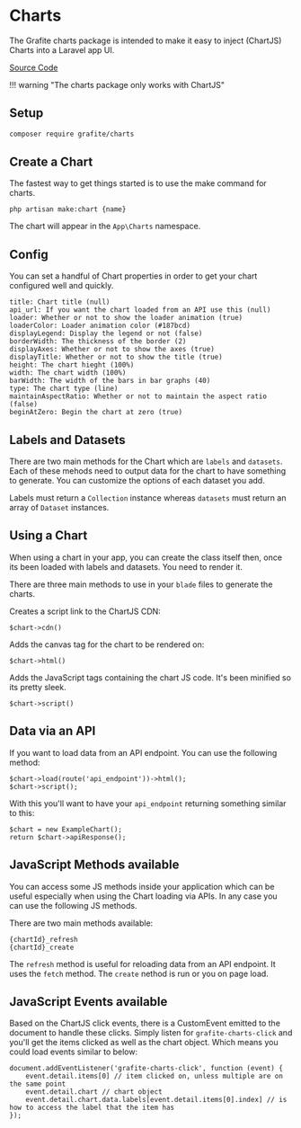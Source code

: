 # Charts

The Grafite charts package is intended to make it easy to inject (ChartJS) Charts into a Laravel app UI.

[Source Code](https://github.com/grafiteinc/charts)

!!! warning "The charts package only works with ChartJS"

## Setup

```sh
composer require grafite/charts
```

## Create a Chart

The fastest way to get things started is to use the make command for charts.

```
php artisan make:chart {name}
```

The chart will appear in the `App\Charts` namespace.

## Config

You can set a handful of Chart properties in order to get your chart configured well and quickly.

```
title: Chart title (null)
api_url: If you want the chart loaded from an API use this (null)
loader: Whether or not to show the loader animation (true)
loaderColor: Loader animation color (#187bcd)
displayLegend: Display the legend or not (false)
borderWidth: The thickness of the border (2)
displayAxes: Whether or not to show the axes (true)
displayTitle: Whether or not to show the title (true)
height: The chart hieght (100%)
width: The chart width (100%)
barWidth: The width of the bars in bar graphs (40)
type: The chart type (line)
maintainAspectRatio: Whether or not to maintain the aspect ratio (false)
beginAtZero: Begin the chart at zero (true)
```

## Labels and Datasets

There are two main methods for the Chart which are `labels` and `datasets`. Each of these mehods need to output data for the chart to have something to generate. You can customize the options of each dataset you add.

Labels must return a `Collection` instance whereas `datasets` must return an array of `Dataset` instances.

## Using a Chart

When using a chart in your app, you can create the class itself then, once its been loaded with labels and datasets. You need to render it.

There are three main methods to use in your `blade` files to generate the charts.

Creates a script link to the ChartJS CDN:
```
$chart->cdn()
```

Adds the canvas tag for the chart to be rendered on:
```
$chart->html()
```

Adds the JavaScript tags containing the chart JS code. It's been minified so its pretty sleek.
```
$chart->script()
```

## Data via an API

If you want to load data from an API endpoint. You can use the following method:

```
$chart->load(route('api_endpoint'))->html();
$chart->script();
```

With this you'll want to have your `api_endpoint` returning something similar to this:

```
$chart = new ExampleChart();
return $chart->apiResponse();
```

## JavaScript Methods available

You can access some JS methods inside your application which can be useful especially when using the Chart loading via APIs.
In any case you can use the following JS methods.

There are two main methods available:

```
{chartId}_refresh
{chartId}_create
```

The `refresh` method is useful for reloading data from an API endpoint. It uses the `fetch` method.
The `create` nethod is run or you on page load.

## JavaScript Events available

Based on the ChartJS click events, there is a CustomEvent emitted to the document to handle these clicks. Simply listen for `grafite-charts-click` and you'll get the items clicked as well as the chart object. Which means you could load events similar to below:

```
document.addEventListener('grafite-charts-click', function (event) {
    event.detail.items[0] // item clicked on, unless multiple are on the same point
    event.detail.chart // chart object
    event.detail.chart.data.labels[event.detail.items[0].index] // is how to access the label that the item has
});
```